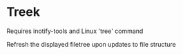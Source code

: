 # Treek

Requires inotify-tools and Linux 'tree' command

Refresh the displayed filetree upon updates to file structure
